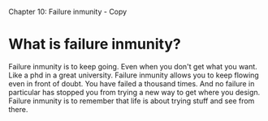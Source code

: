 Chapter 10: Failure inmunity - Copy

# What is failure inmunity? 
Failure inmunity is to keep going. 
Even when you don't get what you want. 
Like a phd in a great university. 
Failure inmunity allows you to keep flowing even in front of doubt. 
You have failed a thousand times. 
And no failure in particular has stopped you from trying a new way to get where you design. 
Failure inmunity is to remember that life is about trying stuff and see from there.  